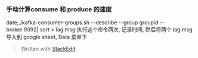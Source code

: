 ### 手动计算consume 和 produce 的速度
date;./kafka-consumer-groups.sh --describe --group groupid  --broker:9092| sort > lag.msg
执行这个命令两次, 记录时间, 然后将两个 lag.msg 导入到 google sheet, Data 菜单下


> Written with [StackEdit](https://stackedit.io/).
<!--stackedit_data:
eyJoaXN0b3J5IjpbLTI4ODEwMjE0OV19
-->